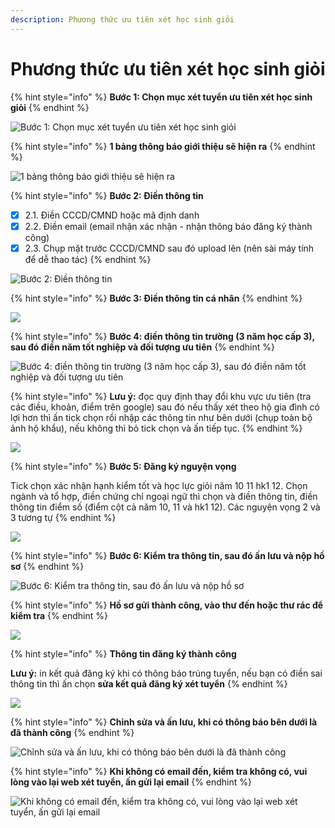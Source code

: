 ```yaml
---
description: Phương thức ưu tiên xét học sinh giỏi
---
```


# Phương thức ưu tiên xét học sinh giỏi

{% hint style="info" %}
**Bước 1: Chọn mục xét tuyển ưu tiên xét học sinh giỏi**
{% endhint %}

![Bước 1: Chọn mục xét tuyển ưu tiên xét học sinh giỏi](<../../.gitbook/assets/c1 (1).PNG>)

{% hint style="info" %}
**1 bảng thông báo giới thiệu sẽ hiện ra**
{% endhint %}

![1 bảng thông báo giới thiệu sẽ hiện ra](<../../.gitbook/assets/c1 hsg.PNG>)

{% hint style="info" %}
**Bước 2: Điền thông tin**

* [x] 2.1. Điền CCCD/CMND hoặc mã định danh
* [x] 2.2. Điền email (email nhận xác nhận - nhận thông báo đăng ký thành công)
* [x] 2.3. Chụp mặt trước CCCD/CMND sau đó upload lên (nên sài máy tính để dễ thao tác)
{% endhint %}

![Bước 2: Điền thông tin](<../../.gitbook/assets/c2 hb.PNG>)

{% hint style="info" %}
**Bước 3: Điền thông tin cá nhân**
{% endhint %}

![](<../../.gitbook/assets/c3 hsg.PNG>)

{% hint style="info" %}
**Bước 4: điền thông tin trường (3 năm học cấp 3), sau đó điền năm tốt nghiệp và đối tượng ưu tiên**
{% endhint %}

![Bước 4: điền thông tin trường (3 năm học cấp 3), sau đó điền năm tốt nghiệp và đối tượng ưu tiên](<../../.gitbook/assets/c4 hsg.PNG>)

{% hint style="info" %}
**Lưu ý:** đọc quy định thay đổi khu vực ưu tiên (tra các điều, khoản, điểm trên google) sau đó nếu thấy xét theo hộ gia đình có lợi hơn thì ấn tick chọn rồi nhập các thông tin như bên dưới (chụp toàn bộ ảnh hộ khẩu), nếu không thì bỏ tick chọn và ấn tiếp tục.
{% endhint %}

![](<../../.gitbook/assets/c5 hsg.PNG>)

{% hint style="info" %}
**Bước 5: Đăng ký nguyện vọng**

Tick chọn xác nhận hạnh kiểm tốt và học lực giỏi năm 10 11 hk1 12. Chọn ngành và tổ hợp, điền chứng chỉ ngoại ngữ thì chọn và điền thông tin, điền thông tin điểm số (điểm cột cả năm 10, 11 và hk1 12). Các nguyện vọng 2 và 3 tương tự
{% endhint %}

![](<../../.gitbook/assets/c6 hsg.PNG>)

{% hint style="info" %}
**Bước 6: Kiểm tra thông tin, sau đó ấn lưu và nộp hồ sơ**
{% endhint %}

![Bước 6: Kiểm tra thông tin, sau đó ấn lưu và nộp hồ sơ](<../../.gitbook/assets/c7 hsg.PNG>)

{% hint style="info" %}
**Hồ sơ gửi thành công, vào thư đến hoặc thư rác để kiểm tra**
{% endhint %}

![](<../../.gitbook/assets/c8 hsg.PNG>)

{% hint style="info" %}
**Thông tin đăng ký thành công**

**Lưu ý:** in kết quả đăng ký khi có thông báo trúng tuyển, nếu bạn có điền sai thông tin thì ấn chọn **sửa kết quả đăng ký xét tuyển**
{% endhint %}

![](<../../.gitbook/assets/c9 hsg.PNG>)

{% hint style="info" %}
**Chỉnh sửa và ấn lưu, khi có thông báo bên dưới là đã thành công**
{% endhint %}

![Chỉnh sửa và ấn lưu, khi có thông báo bên dưới là đã thành công](<../../.gitbook/assets/c11 ccnn (1).PNG>)

{% hint style="info" %}
**Khi không có email đến, kiểm tra không có, vui lòng vào lại web xét tuyển, ấn gửi lại email**
{% endhint %}

![Khi không có email đến, kiểm tra không có, vui lòng vào lại web xét tuyển, ấn gửi lại email](<../../.gitbook/assets/re send.PNG>)
